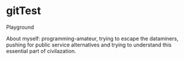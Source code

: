 # gitTest
Playground

About myself: programming-amateur, trying to escape the dataminers, pushing for public service alternatives and trying to understand this essential part of civilazation.
